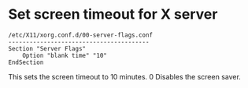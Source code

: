 # Set screen timeout for X server
```
/etc/X11/xorg.conf.d/00-server-flags.conf
----------------------------------------
Section "Server Flags"
	Option "blank time" "10"
EndSection
```

This sets the screen timeout to 10 minutes. 0 Disables the screen saver.
